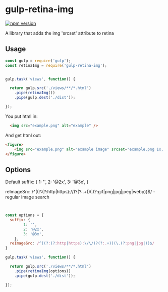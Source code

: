 # gulp-retina-img

[![npm version](https://badge.fury.io/gulp-retina-img.svg)](https://www.npmjs.com/package/gulp-retina-img)

A library that adds the img 'srcset' attribute to retina

## Usage

``` js
const gulp = require('gulp');
const retinaImg = require('gulp-retina-img');


gulp.task('views', function() {

  return gulp.src('./views/**/*.html')
    .pipe(retinaImg())
    .pipe(gulp.dest('./dist'));

});
```

You put html in:
``` html
  <img src="example.png" alt="example" />
```

And get html out:
``` html
<figure>
	<img src="example.png" alt="example image" srcset="example.png 1x, example@2x.png 2x" />
</figure>
```

## Options
Default
suffix: {
    1: '',
		2: '@2x',
		3: '@3x',
}

reImageSrc: /^((?:(?:http|https):\/\/)?(?:.+))(\.(?:gif|png|jpg|jpeg|webp))$/    - regular image search
``` js


const options = {
  suffix: {
		1: '',
		2: '@2x',
		3: '@3x',
	},
  reImageSrc: /^((?:(?:http|https):\/\/)?(?:.+))(\.(?:png|jpg|))$/
}

gulp.task('views', function() {

  return gulp.src('./views/**/*.html')
    .pipe(retinaImg(options))
    .pipe(gulp.dest('./dist'));

});
```
